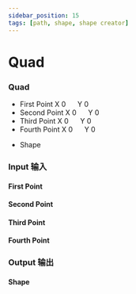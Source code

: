 ```yaml
---
sidebar_position: 15
tags: [path, shape, shape creator]
---
```


# Quad

<div className="patch-container">
    <div className="patch processor">
        <h3>Quad</h3>
        <ul className="inputs">
            <li>First Point X <span>0</span> &nbsp;&nbsp;&nbsp;&nbsp; Y <span>0</span></li>
            <li>Second Point X <span>0</span> &nbsp;&nbsp;&nbsp;&nbsp; Y <span>0</span></li>
            <li>Third Point X <span>0</span> &nbsp;&nbsp;&nbsp;&nbsp; Y <span>0</span></li>
            <li>Fourth Point X <span>0</span> &nbsp;&nbsp;&nbsp;&nbsp; Y <span>0</span></li>
        </ul>
        <ul className="outputs">
            <li>Shape</li>
        </ul>
    </div>
</div>


<div className="port-descriptions">
<div className="inputs">

### Input 输入

#### First Point

#### Second Point

#### Third Point

#### Fourth Point

</div>
<div className="outputs">

### Output 输出

#### Shape

</div>
</div>
